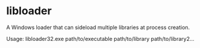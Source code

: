 # libloader
A Windows loader that can sideload multiple libraries at process creation.

Usage: libloader32.exe path/to/executable path/to/library path/to/library2...